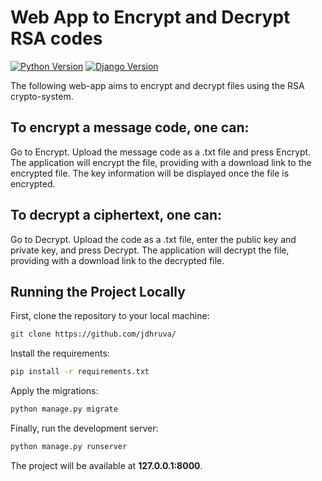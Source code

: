 # Web App to Encrypt and Decrypt RSA codes

[![Python Version](https://img.shields.io/badge/python-3.9.15-brightgreen.svg)](https://python.org)
[![Django Version](https://img.shields.io/badge/django-3.2.5-brightgreen.svg)](https://djangoproject.com)

The following web-app aims to encrypt and decrypt files using the RSA crypto-system.

## To encrypt a message code, one can:
Go to Encrypt. Upload the message code as a .txt file and press Encrypt. The application will encrypt the file, providing with a download link to the encrypted file. The key information will be displayed once the file is encrypted.

## To decrypt a ciphertext, one can:
Go to Decrypt. Upload the code as a .txt file, enter the public key and private key, and press Decrypt. The application will decrypt the file, providing with a download link to the decrypted file.

## Running the Project Locally

First, clone the repository to your local machine:

```bash
git clone https://github.com/jdhruva/
```

Install the requirements:

```bash
pip install -r requirements.txt
```

Apply the migrations:

```bash
python manage.py migrate
```

Finally, run the development server:

```bash
python manage.py runserver
```

The project will be available at **127.0.0.1:8000**.

